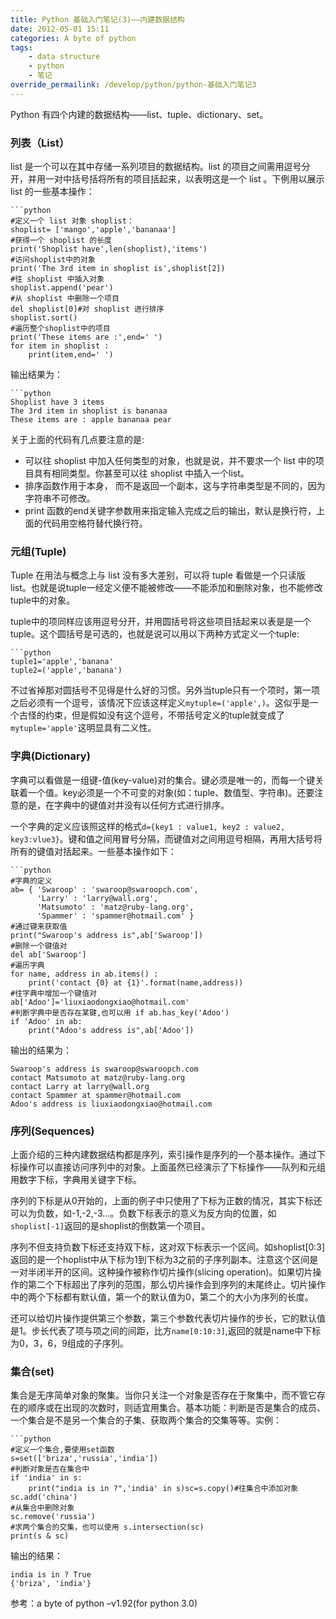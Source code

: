 ```yaml
---
title: Python 基础入门笔记(3)——内建数据结构
date: 2012-05-01 15:11
categories: A byte of python
tags: 
	- data structure
	- python
	- 笔记
override_permailink: /develop/python/python-基础入门笔记3
---
```


Python 有四个内建的数据结构——list、tuple、dictionary、set。

### 列表（List）

list 是一个可以在其中存储一系列项目的数据结构。list
的项目之间需用逗号分开，并用一对中括号括将所有的项目括起来，以表明这是一个
list 。下例用以展示 list 的一些基本操作：

	```python
	#定义一个 list 对象 shoplist：
	shoplist= ['mango','apple','bananaa']
	#获得一个 shoplist 的长度
	print('Shoplist have',len(shoplist),'items')
	#访问shoplist中的对象
	print('The 3rd item in shoplist is',shoplist[2])
	#往 shoplist 中插入对象
	shoplist.append('pear')
	#从 shoplist 中删除一个项目
	del shoplist[0]#对 shoplist 进行排序
	shoplist.sort()
	#遍历整个shoplist中的项目
	print('These items are :',end=' ')
	for item in shoplist :
	    print(item,end=' ')

输出结果为：

	```python
	Shoplist have 3 items
	The 3rd item in shoplist is bananaa
	These items are : apple bananaa pear 

关于上面的代码有几点要注意的是:

-   可以往 shoplist 中加入任何类型的对象，也就是说，并不要求一个 list
    中的项目具有相同类型。你甚至可以往 shoplist 中插入一个list。
-   排序函数作用于本身，
    而不是返回一个副本，这与字符串类型是不同的，因为字符串不可修改。
-   print 函数的end关键字参数用来指定输入完成之后的输出，默认是换行符，上面的代码用空格符替代换行符。

### 元组(Tuple)

Tuple 在用法与概念上与 list 没有多大差别，可以将 tuple 看做是一个只读版list。也就是说tuple一经定义便不能被修改——不能添加和删除对象，也不能修改tuple中的对象。

tuple中的项同样应该用逗号分开，并用圆括号将这些项目括起来以表是是一个tuple。这个圆括号是可选的，也就是说可以用以下两种方式定义一个tuple:

	```python
	tuple1='apple','banana'
	tuple2=('apple','banana')

不过省掉那对圆括号不见得是什么好的习惯。另外当tuple只有一个项时，第一项之后必须有一个逗号，该情况下应该这样定义`mytuple=('apple',)`。这似乎是一个古怪的约束，但是假如没有这个逗号，不带括号定义的tuple就变成了`mytuple='apple'`这明显具有二义性。

### 字典(Dictionary)

字典可以看做是一组键-值(key-value)对的集合。键必须是唯一的，而每一个键关联着一个值。key必须是一个不可变的对象(如：tuple、数值型、字符串)。还要注意的是，在字典中的键值对并没有以任何方式进行排序。

一个字典的定义应该照这样的格式`d={key1 : value1, key2 : value2, key3:vlue3}`。键和值之间用冒号分隔，而键值对之间用逗号相隔，再用大括号将所有的键值对括起来。一些基本操作如下：

	```python
	#字典的定义
	ab= { 'Swaroop' : 'swaroop@swaroopch.com',
	      'Larry' : 'larry@wall.org',
	      'Matsumoto' : 'matz@ruby-lang.org',
	      'Spammer' : 'spammer@hotmail.com' }
	#通过键来获取值
	print("Swaroop's address is",ab['Swaroop'])
	#删除一个键值对
	del ab['Swaroop']
	#遍历字典
	for name, address in ab.items() :
	    print('contact {0} at {1}'.format(name,address))
	#往字典中增加一个键值对
	ab['Adoo']='liuxiaodongxiao@hotmail.com'
	#判断字典中是否存在某键,也可以用 if ab.has_key('Adoo')
	if 'Adoo' in ab:
	    print("Adoo's address is",ab['Adoo'])

输出的结果为：

	Swaroop's address is swaroop@swaroopch.com
	contact Matsumoto at matz@ruby-lang.org
	contact Larry at larry@wall.org
	contact Spammer at spammer@hotmail.com
	Adoo's address is liuxiaodongxiao@hotmail.com

### 序列(Sequences)

上面介绍的三种内建数据结构都是序列，索引操作是序列的一个基本操作。通过下标操作可以直接访问序列中的对象。上面虽然已经演示了下标操作——队列和元组用数字下标，字典用关键字下标。

序列的下标是从0开始的，上面的例子中只使用了下标为正数的情况，其实下标还可以为负数，如-1,-2,-3…。负数下标表示的意义为反方向的位置，如`shoplist[-1]`返回的是shoplist的倒数第一个项目。

序列不但支持负数下标还支持双下标，这对双下标表示一个区间。如shoplist[0:3]返回的是一个hoplist中从下标为1到下标为3之前的子序列副本。注意这个区间是一对半闭半开的区间。这种操作被称作切片操作(slicing operation)。如果切片操作的第二个下标超出了序列的范围，那么切片操作会到序列的末尾终止。切片操作中的两个下标都有默认值，第一个的默认值为0，第二个的大小为序列的长度。

还可以给切片操作提供第三个参数，第三个参数代表切片操作的步长，它的默认值是1。步长代表了项与项之间的间距，比方`name[0:10:3]`,返回的就是name中下标为0，3，6，9组成的子序列。

### 集合(set)

集合是无序简单对象的聚集。当你只关注一个对象是否存在于聚集中，而不管它存在的顺序或在出现的次数时，则适宜用集合。基本功能：判断是否是集合的成员、一个集合是不是另一个集合的子集、获取两个集合的交集等等。实例：

	```python
	#定义一个集合,要使用set函数
	s=set(['briza','russia','india'])
	#判断对象是否在集合中
	if 'india' in s:
	    print("india is in ?",'india' in s)sc=s.copy()#往集合中添加对象
	sc.add('china')
	#从集合中删除对象
	sc.remove('russia')
	#求两个集合的交集，也可以使用 s.intersection(sc)
	print(s & sc)

输出的结果：

	india is in ? True
	{'briza', 'india'}

参考：a byte of python –v1.92(for python 3.0)

